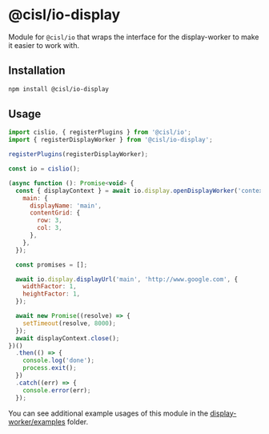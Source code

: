 # @cisl/io-display

Module for `@cisl/io` that wraps the interface for the display-worker to make it easier to work with.

## Installation
```bash
npm install @cisl/io-display
```

## Usage
```javascript
import cislio, { registerPlugins } from '@cisl/io';
import { registerDisplayWorker } from '@cisl/io-display';

registerPlugins(registerDisplayWorker);

const io = cislio();

(async function (): Promise<void> {
  const { displayContext } = await io.display.openDisplayWorker('contextOne', {
    main: {
      displayName: 'main',
      contentGrid: {
        row: 3,
        col: 3,
      },
    },
  });

  const promises = [];

  await io.display.displayUrl('main', 'http://www.google.com', {
    widthFactor: 1,
    heightFactor: 1,
  });

  await new Promise((resolve) => {
    setTimeout(resolve, 8000);
  });
  await displayContext.close();
})()
  .then(() => {
    console.log('done');
    process.exit();
  })
  .catch((err) => {
    console.error(err);
  });
```

You can see additional example usages of this module in the [display-worker/examples](https://github.com/bishopcais/display-worker/tree/master/examples) folder.
